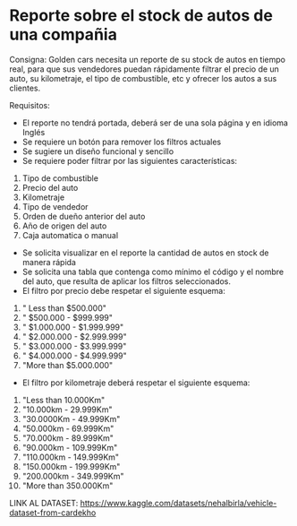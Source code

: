 # Reporte sobre el stock de autos de una compañia 

Consigna: 
Golden cars necesita un reporte de su stock de autos en tiempo real,  para que  sus vendedores puedan rápidamente filtrar el precio de un auto, su kilometraje,
el tipo de combustible, etc y ofrecer los autos a sus clientes. 

Requisitos:

- El reporte no tendrá portada, deberá ser de una sola página y en idioma Inglés 
- Se requiere un botón para remover los filtros actuales 
- Se sugiere un diseño funcional y sencillo 
- Se requiere poder filtrar por las siguientes características: 
1)  Tipo de combustible
2)  Precio del auto	
3)  Kilometraje
4)  Tipo de vendedor
5)  Orden de dueño anterior del auto 
6)  Año de origen del auto 
7)  Caja automatica o manual 
- Se solicita visualizar en el reporte la cantidad de autos en stock de manera rápida
- Se solicita una tabla que contenga como mínimo  el código  y el nombre del auto, que resulta de aplicar los filtros seleccionados. 
- El filtro por precio debe respetar el siguiente esquema: 

1) " Less than $500.000" 
2) " $500.000 - $999.999" 
3) " $1.000.000 - $1.999.999" 
4) " $2.000.000 - $2.999.999" 
5) " $3.000.000 - $3.999.999" 
6) " $4.000.000 - $4.999.999" 
7)  "More than $5.000.000"

- El filtro por kilometraje deberá respetar el siguiente esquema: 

1) "Less than 10.000Km"  
2) "10.000km - 29.999Km" 
3) "30.0000Km - 49.999Km"  
4) "50.000km - 69.999Km" 
5) "70.000km - 89.999Km" 
6) "90.000km - 109.999Km"
7) "110.000km - 149.999Km" 
8) "150.000km - 199.999Km" 
9) "200.000km - 349.999Km" 
10) "More than 350.000Km" 


LINK AL DATASET: https://www.kaggle.com/datasets/nehalbirla/vehicle-dataset-from-cardekho
